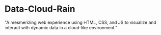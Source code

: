 # Data-Cloud-Rain
"A mesmerizing web experience using HTML, CSS, and JS to visualize and interact with dynamic data in a cloud-like environment."
